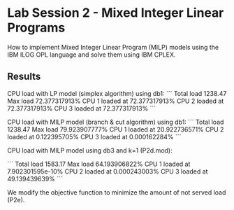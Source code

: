 # Lab Session 2 - Mixed Integer Linear Programs
How to implement Mixed Integer Linear Program (MILP) models using the IBM ILOG OPL language and solve them using IBM CPLEX.

## Results
CPU load with LP model (simplex algorithm) using db1:
´´´
Total load 1238.47
Max load 72.377317913%
CPU 1 loaded at 72.377317913%
CPU 2 loaded at 72.377317913%
CPU 3 loaded at 72.377317913%
´´´

CPU load with MILP model (branch & cut algorithm) using db1:
´´´
Total load 1238.47
Max load 79.923907777%
CPU 1 loaded at 20.922736571%
CPU 2 loaded at 0.122395705%
CPU 3 loaded at 0.000162284%
´´´

CPU load with MILP model using db3 and k=1 (P2d.mod):

´´´
Total load 1583.17
Max load 64.193906822%
CPU 1 loaded at 7.902301595e-10%
CPU 2 loaded at 0.000243003%
CPU 3 loaded at 49.139439639%
´´´

We modify the objective function to minimize the amount of not served load (P2e).
